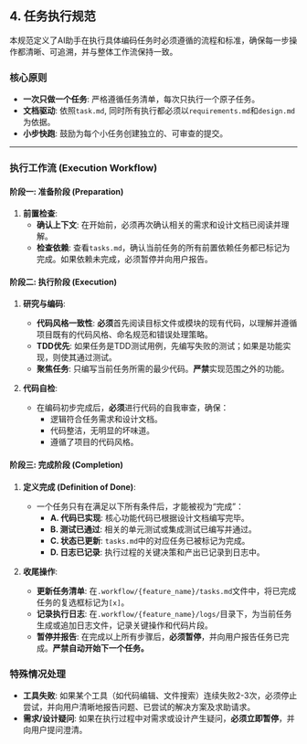 ## 4. 任务执行规范

本规范定义了AI助手在执行具体编码任务时必须遵循的流程和标准，确保每一步操作都清晰、可追溯，并与整体工作流保持一致。

### 核心原则
- **一次只做一个任务**: 严格遵循任务清单，每次只执行一个原子任务。
- **文档驱动**: 依照`task.md`, 同时所有执行都必须以`requirements.md`和`design.md`为依据。
- **小步快跑**: 鼓励为每个小任务创建独立的、可审查的提交。

---

### 执行工作流 (Execution Workflow)

#### 阶段一: 准备阶段 (Preparation)

1.  **前置检查**:
    - **确认上下文**: 在开始前，必须再次确认相关的需求和设计文档已阅读并理解。
    - **检查依赖**: 查看`tasks.md`，确认当前任务的所有前置依赖任务都已标记为完成。如果依赖未完成，必须暂停并向用户报告。

#### 阶段二: 执行阶段 (Execution)

1.  **研究与编码**:
    - **代码风格一致性**: **必须**首先阅读目标文件或模块的现有代码，以理解并遵循项目既有的代码风格、命名规范和错误处理策略。
    - **TDD优先**: 如果任务是TDD测试用例，先编写失败的测试；如果是功能实现，则使其通过测试。
    - **聚焦任务**: 只编写当前任务所需的最少代码。**严禁**实现范围之外的功能。

2.  **代码自检**:
    - 在编码初步完成后，**必须**进行代码的自我审查，确保：
      - 逻辑符合任务需求和设计文档。
      - 代码整洁，无明显的坏味道。
      - 遵循了项目的代码风格。

#### 阶段三: 完成阶段 (Completion)

1.  **定义完成 (Definition of Done)**:
    - 一个任务只有在满足以下所有条件后，才能被视为“完成”：
      - **A. 代码已实现**: 核心功能代码已根据设计文档编写完毕。
      - **B. 测试已通过**: 相关的单元测试或集成测试已编写并通过。
      - **C. 状态已更新**: `tasks.md`中的对应任务已被标记为完成。
      - **D. 日志已记录**: 执行过程的关键决策和产出已记录到日志中。

2.  **收尾操作**:
    - **更新任务清单**: 在`.workflow/{feature_name}/tasks.md`文件中，将已完成任务的复选框标记为`[x]`。
    - **记录执行日志**: 在`.workflow/{feature_name}/logs/`目录下，为当前任务生成或追加日志文件，记录关键操作和代码片段。
    - **暂停并报告**: 在完成以上所有步骤后，**必须暂停**，并向用户报告任务已完成。**严禁自动开始下一个任务。**

### 特殊情况处理
- **工具失败**: 如果某个工具（如代码编辑、文件搜索）连续失败2-3次，必须停止尝试，并向用户清晰地报告问题、已尝试的解决方案及求助请求。
- **需求/设计疑问**: 如果在执行过程中对需求或设计产生疑问，**必须立即暂停**，并向用户提问澄清。
